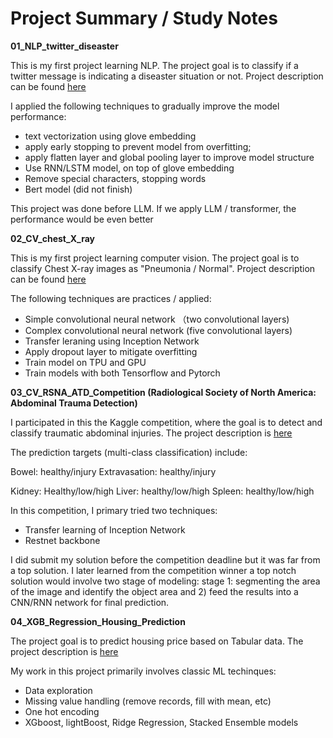 # Project Summary / Study Notes
 
**01_NLP_twitter_diseaster**

This is my first project learning NLP. The project goal is to classify if a twitter message is indicating a diseaster situation or not. Project description can be found [here](https://www.kaggle.com/competitions/nlp-getting-started)

I applied the following techniques to gradually improve the model performance:
- text vectorization using glove embedding
- apply early stopping to prevent model from overfitting;
- apply flatten layer and global pooling layer to improve model structure
- Use RNN/LSTM model, on top of glove embedding
- Remove special characters, stopping words
- Bert model (did not finish)
  
This project was done before LLM. If we apply LLM / transformer, the performance would be even better  


**02_CV_chest_X_ray**

This is my first project learning computer vision. The project goal is to classify Chest X-ray images as "Pneumonia / Normal". Project description can be found [here](https://www.kaggle.com/competitions/pneumonia-chest-x-ray-class-classification/overview)

The following techniques are practices / applied:
- Simple convolutional neural network （two convolutional layers)
- Complex convolutional neural network (five convolutional layers)
- Transfer leraning using Inception Network
- Apply dropout layer to mitigate overfitting
- Train model on TPU and GPU
- Train models with both Tensorflow and Pytorch


**03_CV_RSNA_ATD_Competition (Radiological Society of North America: Abdominal Trauma Detection)** 

I participated in this the Kaggle competition, where the goal is to detect and classify traumatic abdominal injuries. The project description is [here](https://www.kaggle.com/competitions/rsna-2023-abdominal-trauma-detection)

The prediction targets (multi-class classification) include:

Bowel: healthy/injury
Extravasation: healthy/injury

Kidney: Healthy/low/high
Liver: healthy/low/high
Spleen: healthy/low/high


In this competition, I primary tried two techniques:
- Transfer learning of Inception Network
- Restnet backbone

I did submit my solution before the competition deadline but it was far from a top solution. I later learned from the competition winner a top notch solution would involve two stage of modeling: stage 1: segmenting the area of the image and identify the object area and 2) feed the results into a CNN/RNN network for final prediction. 


**04_XGB_Regression_Housing_Prediction**

The project goal is to predict housing price based on Tabular data. The project description is [here](https://www.kaggle.com/competitions/housing-price-prediction-isq/data)

My work in this project primarily involves classic ML techinques:
- Data exploration
- Missing value handling (remove records, fill with mean, etc)
- One hot encoding
- XGboost, lightBoost, Ridge Regression, Stacked Ensemble models










